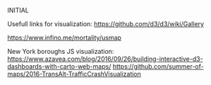 INITIAL 


Usefull links for visualization:
https://github.com/d3/d3/wiki/Gallery

https://www.infino.me/mortality/usmap

New York boroughs JS visualization:
https://www.azavea.com/blog/2016/09/26/building-interactive-d3-dashboards-with-carto-web-maps/
https://github.com/summer-of-maps/2016-TransAlt-TrafficCrashVisualization
